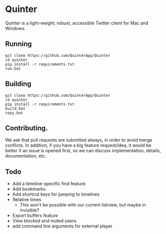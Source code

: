 # Quinter

Quinter is a light-weight, robust, accessible Twitter client for Mac and Windows.

## Running

```batch
git clone https://github.com/QuinterApp/Quinter
cd quinter
pip install -r requirements.txt
run.bat
```

## Building

```batch
git clone https://github.com/QuinterApp/Quinter
cd quinter
pip install -r requirements.txt
build.bat
copy.bat
```

## Contributing.

We ask that pull requests are submitted always, in order to avoid merge conflicts. In addition, if you have a big feature request/idea, it would be better if an issue is opened first, so we can discuss implementation, details, documentation, etc.

## Todo

* Add a timeline-specific find feature.
* Add bookmarks.
* Add shortcut keys for jumping to timelines
* Relative times
	* This won't be possible with our current listview, but maybe in invisible?
* Export buffers feature
* View blocked and muted users.
* add command line arguments for external player
